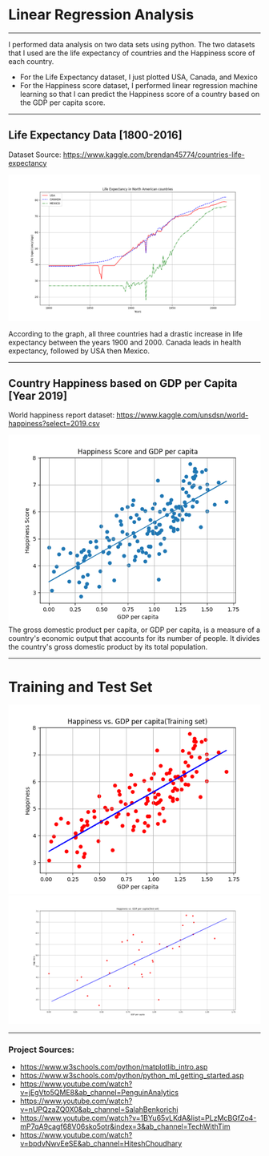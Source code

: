 # Linear Regression Analysis
***

I performed data analysis on two data sets using python. The two datasets that 
I used are the life expectancy of countries and the Happiness score of each country.
- For the Life Expectancy dataset, I just plotted USA, Canada, and Mexico
- For the Happiness score dataset, I performed linear regression machine learning so that I can predict
the Happiness score of a country based on the GDP per capita score.
***

## Life Expectancy Data [1800-2016]

Dataset Source: https://www.kaggle.com/brendan45774/countries-life-expectancy

![Screenshot](images/LifeExpectancy_NA.png)

According to the graph, all three countries had a drastic increase in life expectancy between the years 1900 and 2000.
Canada leads in health expectancy, followed by USA then Mexico. 

***
## Country Happiness based on GDP per Capita [Year 2019]

World happiness report dataset:
https://www.kaggle.com/unsdsn/world-happiness?select=2019.csv

![Screenshot](images/Happiness_GDP.png)
The gross domestic product per capita, or GDP per capita, is a measure 
of a country's economic output that accounts for its number of people. It divides the country's gross domestic product by its total population.

***
# Training and Test Set
![Screenshot](images/TrainingSet.png)
![Screenshot](images/Testset.png)


***

### Project Sources:

- https://www.w3schools.com/python/matplotlib_intro.asp
- https://www.w3schools.com/python/python_ml_getting_started.asp
- https://www.youtube.com/watch?v=jEgVto5QME8&ab_channel=PenguinAnalytics
- https://www.youtube.com/watch?v=nUPQzaZQ0X0&ab_channel=SalahBenkorichi
- https://www.youtube.com/watch?v=1BYu65vLKdA&list=PLzMcBGfZo4-mP7qA9cagf68V06sko5otr&index=3&ab_channel=TechWithTim
- https://www.youtube.com/watch?v=bpdvNwvEeSE&ab_channel=HiteshChoudhary